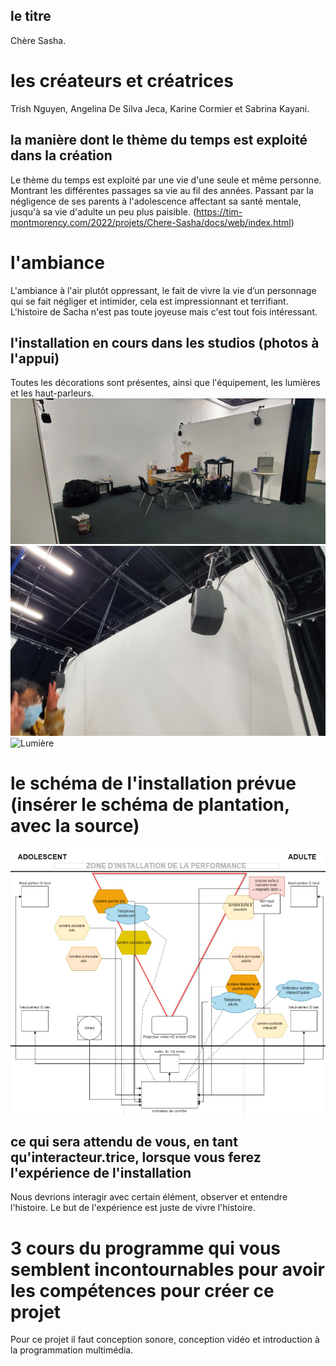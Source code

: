 
## le titre
Chère Sasha.

# les créateurs et créatrices
Trish Nguyen, Angelina De Silva Jeca, Karine Cormier et Sabrina Kayani.

## la manière dont le thème du temps est exploité dans la création
Le thème du temps est exploité par une vie d'une seule et même personne. Montrant les différentes passages sa vie au fil des années. Passant par la négligence de ses parents à l'adolescence affectant sa santé mentale, jusqu'à sa vie d'adulte un peu plus paisible.
(https://tim-montmorency.com/2022/projets/Chere-Sasha/docs/web/index.html)

# l'ambiance
L'ambiance à l'air plutôt oppressant, le fait de vivre la vie d’un personnage qui se fait négliger et intimider, cela est impressionnant et terrifiant. L'histoire de Sacha n'est pas toute joyeuse mais c'est tout fois intéressant.

## l'installation en cours dans les studios (photos à l'appui)
Toutes les décorations sont présentes, ainsi que l'équipement, les lumières et les haut-parleurs. 
![Déco](medias/déco.png) ![Haut-parleur](medias/haut-parleur.png) ![Lumière](medias/lumière.png)

# le schéma de l'installation prévue (insérer le schéma de plantation, avec la source)
![Plantation](medias/plan.png)

## ce qui sera attendu de vous, en tant qu'interacteur.trice, lorsque vous ferez l'expérience de l'installation
Nous devrions interagir avec certain élément, observer et entendre l'histoire. Le but de l'expérience est juste de vivre l'histoire.

# 3 cours du programme qui vous semblent incontournables pour avoir les compétences pour créer ce projet
Pour ce projet il faut conception sonore, conception vidéo et introduction à la programmation multimédia.
